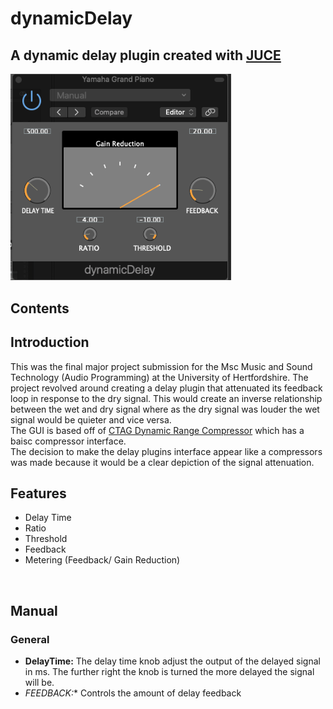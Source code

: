 # dynamicDelay
<!-- omit -->
## A dynamic delay plugin created with [JUCE](https://juce.com/)

<img src="Images/Screenshot 2022-11-19 at 19.13.40.png" width="70%">

<!-- omit -->
## Contents 
<!--omit -->

## Introduction
This was the final major project submission for the Msc Music and Sound Technology (Audio Programming) at the University of Hertfordshire. The project revolved around creating a delay plugin that attenuated its feedback loop in response to the dry signal. This would create an inverse relationship between the wet and dry signal where as the dry signal was louder the wet signal would be quieter and vice versa.<br/>
The GUI is based off of [CTAG Dynamic Range Compressor](https://github.com/p-hlp/CTAGDRC#readme) which has a baisc compressor interface.<br/>
The decision to make the delay plugins interface appear like a compressors was made because it would be a clear depiction of the signal attenuation.
<br/>
## Features
- Delay Time 
- Ratio
- Threshold
- Feedback
- Metering (Feedback/ Gain Reduction)
<br/>

## Manual
### General 
- **DelayTime:** The delay time knob adjust the output of the delayed signal in ms. The further right the knob is turned the more delayed the signal will be.
- **FEEDBACK*:** Controls the amount of delay feedback

